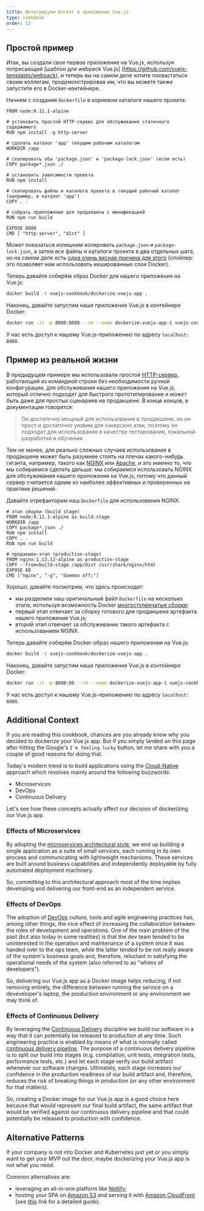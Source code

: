 ```yaml
---
title: Интегрируем Docker в приложение Vue.js
type: cookbook
order: 13
---
```


## Простой пример

Итак, вы создали свое первое приложение на Vue.js, используя потрясающий [шаблон для webpack Vue.js] (https://github.com/vuejs-templates/webpack), и теперь вы на самом деле хотите похвастаться своим коллегам, продемонстрировав им, что вы можете также запустите его в Docker-контейнере.

Начнем с создания `Dockerfile` в корневом каталоге нашего проекта:

```docker
FROM node:9.11.1-alpine

# установить простой HTTP-сервис для обслуживания статичного содержимого
RUN npm install -g http-server

# сделать каталог 'app' текущим рабочим каталогом
WORKDIR /app

# скопировать оба 'package.json' и 'package-lock.json' (если есть)
COPY package*.json ./

# установить зависимости проекта
RUN npm install

# скопировать файлы и каталоги проекта в текущий рабочий каталог (например, в каталог 'app')
COPY . .

# собрать прилложение для продакшена с минификацией
RUN npm run build

EXPOSE 8080
CMD [ "http-server", "dist" ]
```

Может показаться излишним копировать `package.json` и `package-lock.json`, а затем все файлы и каталоги проекта в два отдельных шага, но на самом деле есть [одна очень весная причина для этого](http://bitjudo.com/blog/2014/03/13/building-efficient-dockerfiles-node-dot-js/) (спойлер: это позволяет нам использовать кешированные слои Docker).

Теперь давайте соберём образ Docker для нашего приложения на Vue.js:

```bash
docker build -t vuejs-cookbook/dockerize-vuejs-app .
```

Наконец, давайте запустим наше приложение Vue.js в контейнере Docker:

```bash
docker run -it -p 8080:8080 --rm --name dockerize-vuejs-app-1 vuejs-cookbook/dockerize-vuejs-app
```

У нас есть доступ к нашему Vue.js-приложению по адресу `localhost: 8080`.

## Пример из реальной жизни

В предыдущем примере мы использовали простой [HTTP-сервер](https://github.com/indexzero/http-server), работающий из командной строки без необходимости ручной конфигурации, для обслуживания нашего приложения на Vue.js, который отлично подходит для быстрого прототипирования и _может быть_ даже для простых сценариев на продакшене. В конце концов, в документации говорится:

> Он достаточно мощный для использования в продакшене, но он прост и достаточно уязвим для хакерских атак, поэтому он подходит для использования в качестве тестирования, локальной разработки и обучения.

Тем не менее, для реально сложных случаев использования в продакшене может быть разумнее стоять на плечах какого-нибудь гиганта, например, такого как [NGINX](https://www.nginx.com/) или [Apache](https://httpd.apache.org/), и это именно то, что мы собираемся сделать дальше: мы собираемся использовать NGINX для обслуживания нашего приложения на Vue.js, потому что данный сервер считается одним из наиболее эффективных и проверенных на практике решений.

Давайте отрефакторим наш `Dockerfile` для использования NGINX:

 ```docker
# этап сборки (build stage)
FROM node:9.11.1-alpine as build-stage
WORKDIR /app
COPY package*.json ./
RUN npm install
COPY . .
RUN npm run build

# продакшен-этап (production-stage)
FROM nginx:1.13.12-alpine as production-stage
COPY --from=build-stage /app/dist /usr/share/nginx/html
EXPOSE 80
CMD ["nginx", "-g", "daemon off;"]
```

Хорошо, давайте посмотрим, что здесь происходит:
* мы разделили наш оригинальный файл `Dockerfile` на несколько этапа, используя возможность Docker [многоступенчатые сборки](https://docs.docker.com/develop/develop-images/multistage-build/);
* первый этап отвечает за сборку готового для продакшена артефакта нашего приложения Vue.js;
* второй этап отвечает за обслуживание такого артефакта с использованием NGINX.

Теперь давайте соберём Docker-образ нашего приложения на Vue.js:

```bash
docker build -t vuejs-cookbook/dockerize-vuejs-app .
```

Наконец, давайте запустим наше приложение Vue.js в контейнере Docker:

```bash
docker run -it -p 8080:80 --rm --name dockerize-vuejs-app-1 vuejs-cookbook/dockerize-vuejs-app
```

У нас есть доступ к нашему Vue.js-приложению по адресу `localhost: 8080`.

## Additional Context

If you are reading this cookbook, chances are you already know why you decided to dockerize your Vue.js app. But if you simply landed on this page after hitting the Google's `I'm feeling lucky` button, let me share with you a couple of good reasons for doing that.

Today's modern trend is to build applications using the [Cloud-Native](https://pivotal.io/cloud-native) approach which revolves mainly around the following buzzwords:
* Microservices
* DevOps
* Continuous Delivery

Let's see how these concepts actually affect our decision of dockerizing our Vue.js app.

### Effects of Microservices

By adopting the [microservices architectural style](https://martinfowler.com/microservices/), we end up building a single application as a suite of small services, each running in its own process and communicating with lightweight mechanisms. These services are built around business capabilities and independently deployable by fully automated deployment machinery.

So, committing to this architectural approach most of the time implies developing and delivering our front-end as an independent service.

### Effects of DevOps

The adoption of [DevOps](https://martinfowler.com/bliki/DevOpsCulture.html) culture, tools and agile engineering practices has, among other things, the nice effect of increasing the collaboration between the roles of development and operations. One of the main problem of the past (but also today in some realities) is that the dev team tended to be uninterested in the operation and maintenance of a system once it was handed over to the ops team, while the latter tended to be not really aware of the system's business goals and, therefore, reluctant in satisfying the operational needs of the system (also referred to as "whims of developers").

So, delivering our Vue.js app as a Docker image helps reducing, if not removing entirely, the difference between running the service on a deveveloper's laptop, the production environment or any environment we may think of.

### Effects of Continuous Delivery

By leveraging the [Continuous Delivery](https://martinfowler.com/bliki/ContinuousDelivery.html) discipline we build our software in a way that it can potentially be released to production at any time. Such engineering practice is enabled by means of what is normally called [continuous delivery pipeline](https://martinfowler.com/bliki/DeploymentPipeline.html). The purpose of a continuous delivery pipeline is to split our build into stages (e.g. compilation, unit tests, integration tests, performance tests, etc.) and let each stage verify our build artifact whenever our software changes. Ultimately, each stage increases our confidence in the production readiness of our build artifact and, therefore, reduces the risk of breaking things in production (or any other environment for that matters).

So, creating a Docker image for our Vue.js app is a good choice here because that would represent our final build artifact, the same artifact that would be verified against our continuous delivery pipeline and that could potentially be released to production with confidence.

## Alternative Patterns

If your company is not into Docker and Kubernetes just yet or you simply want to get your MVP out the door, maybe dockerizing your Vue.js app is not what you need.

Common alternatives are:
* leveraging an all-in-one platform like [Netlify](https://www.netlify.com/);
* hosting your SPA on [Amazon S3](https://aws.amazon.com/s3/) and serving it with [Amazon CloudFront](https://aws.amazon.com/cloudfront/) (see [this](https://serverless-stack.com/chapters/deploy-the-frontend.html) link for a detailed guide).
